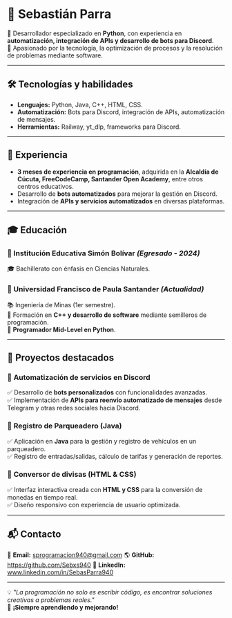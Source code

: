 # 🚀 Sebastián Parra  

🔹 Desarrollador especializado en **Python**, con experiencia en **automatización, integración de APIs y desarrollo de bots para Discord**.  
🔹 Apasionado por la tecnología, la optimización de procesos y la resolución de problemas mediante software.  

---

## 🛠️ Tecnologías y habilidades  

- **Lenguajes:** Python, Java, C++, HTML, CSS.  
- **Automatización:** Bots para Discord, integración de APIs, automatización de mensajes.  
- **Herramientas:** Railway, yt_dlp, frameworks para Discord.  

---

## 💼 Experiencia  

- **3 meses de experiencia en programación**, adquirida en la **Alcaldía de Cúcuta, FreeCodeCamp, Santander Open Academy**, entre otros centros educativos.  
- Desarrollo de **bots automatizados** para mejorar la gestión en Discord.  
- Integración de **APIs y servicios automatizados** en diversas plataformas.  

---

## 🎓 Educación  

### **📍 Institución Educativa Simón Bolívar** *(Egresado - 2024)*  
🎓 Bachillerato con énfasis en Ciencias Naturales.  

### **📍 Universidad Francisco de Paula Santander** *(Actualidad)*  
📚 Ingeniería de Minas (1er semestre).  
📌 Formación en **C++ y desarrollo de software** mediante semilleros de programación.  
📌 **Programador Mid-Level en Python**.  

---

## 📌 Proyectos destacados  

### 🔹 **Automatización de servicios en Discord**  
✅ Desarrollo de **bots personalizados** con funcionalidades avanzadas.  
✅ Implementación de **APIs para reenvío automatizado de mensajes** desde Telegram y otras redes sociales hacia Discord.  

### 🔹 **Registro de Parqueadero (Java)**  
✅ Aplicación en **Java** para la gestión y registro de vehículos en un parqueadero.  
✅ Registro de entradas/salidas, cálculo de tarifas y generación de reportes.  

### 🔹 **Conversor de divisas (HTML & CSS)**  
✅ Interfaz interactiva creada con **HTML y CSS** para la conversión de monedas en tiempo real.  
✅ Diseño responsivo con experiencia de usuario optimizada.  

---

## 📬 Contacto  

📧 **Email:** sprogramacion940@gmail.com 
🌎 **GitHub:**   https://github.com/Sebxs940
💼 **LinkedIn:** www.linkedin.com/in/SebasParra940
 

---

💡 *"La programación no solo es escribir código, es encontrar soluciones creativas a problemas reales."*  
🚀 **¡Siempre aprendiendo y mejorando!**  
